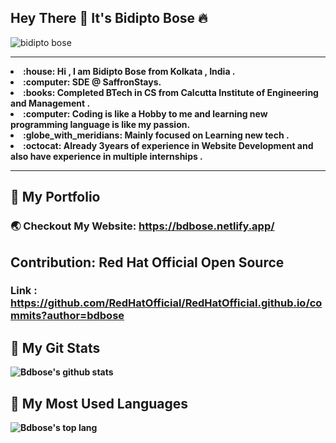 <!-- @format -->

## Hey There :wave: It's Bidipto Bose :fire:
<img src="https://komarev.com/ghpvc/?username=bdbose&label=🕵️&color=blue" alt="bidipto bose" />
<hr>
<b>
<li> :house: Hi , I am Bidipto Bose from Kolkata , India . <br>
<li> :computer: SDE @ SaffronStays. <br>
<li> :books: Completed BTech in CS from Calcutta Institute of Engineering and Management . <br>
<li> :computer: Coding is like a Hobby to me and learning new programming language is like my passion. <br>
<li> :globe_with_meridians: Mainly focused on Learning new tech .<br>
<li> :octocat: Already 3years of experience in Website Development and also have experience in multiple internships .
<b>
<hr>

## :rocket: My Portfolio

### :earth_asia: Checkout My Website: https://bdbose.netlify.app/

## Contribution: Red Hat Official Open Source

### Link : https://github.com/RedHatOfficial/RedHatOfficial.github.io/commits?author=bdbose

## :tada: My Git Stats

![Bdbose's github stats](https://github-readme-stats.vercel.app/api?username=bdbose&show_icons=true&theme=radical)

## :crystal_ball: My Most Used Languages

![Bdbose's top lang](https://github-readme-stats.vercel.app/api/top-langs/?username=bdbose&layout=compact)
